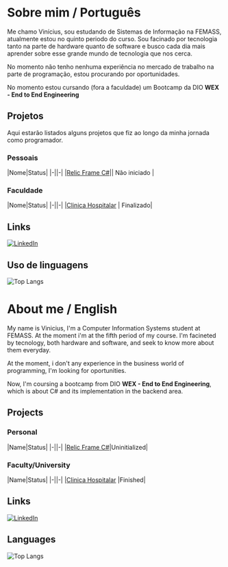 
# Sobre mim / Português

Me chamo Vinícius, sou estudando de Sistemas de Informação na FEMASS, atualmente estou no quinto periodo do curso. Sou facinado por tecnologia tanto na parte de hardware quanto de software e busco cada dia mais aprender sobre esse grande mundo de tecnologia que nos cerca.

No momento não tenho nenhuma experiência no mercado de trabalho na parte de programação, estou procurando por oportunidades.

No momento estou cursando (fora a faculdade) um Bootcamp da DIO **WEX - End to End Engineering**

##  Projetos 

Aqui estarão listados alguns projetos que fiz ao longo da minha jornada como programador.

### Pessoais
|Nome|Status|
|-||-|
|[Relic Frame C#](https://github.com/VinniSantos2003/Relic-Frame-CSharp)|| Não iniciado | 


###  Faculdade
|Nome|Status|
|-||-|
|[Clinica Hospitalar](https://github.com/VinniSantos2003/ClinicaHospitalar) | Finalizado|


## Links
[![LinkedIn](https://img.shields.io/badge/LinkedIn-0077B5?style=for-the-badge&logo=linkedin&logoColor=white)](https://www.linkedin.com/in/vinicius-santos-95983922a/)

## Uso de linguagens
![Top Langs](https://github-readme-stats-git-masterrstaa-rickstaa.vercel.app/api/top-langs/?username=VinniSantos2003&bg_color=000&border_color=FFFFFF&title_color=FFFFFF&text_color=FFF)

# About me / English
My name is Vinicius, I'm a Computer Information Systems student at FEMASS. At the moment i'm at the fifth period of my course. I'm facineted by tecnology, both hardware and software, and seek to know more about them everyday. 

At the moment, i don't any experience in the business world of programming, I'm looking for oportunities.

Now, I'm coursing a bootcamp from DIO **WEX - End to End Engineering**, which is about C# and its implementation in the backend area.


## Projects
### Personal
|Name|Status|
|-||-|
|[Relic Frame C#](https://github.com/VinniSantos2003/Relic-Frame-CSharp)|Uninitialized| 


###  Faculty/University
|Name|Status|
|-||-|
|[Clinica Hospitalar](https://github.com/VinniSantos2003/ClinicaHospitalar) |Finished| 


## Links
[![LinkedIn](https://img.shields.io/badge/LinkedIn-0077B5?style=for-the-badge&logo=linkedin&logoColor=white)](https://www.linkedin.com/in/vinicius-santos-95983922a/)

## Languages
![Top Langs](https://github-readme-stats-git-masterrstaa-rickstaa.vercel.app/api/top-langs/?username=VinniSantos2003&bg_color=000&border_color=FFFFFF&title_color=FFFFFF&text_color=FFF)
